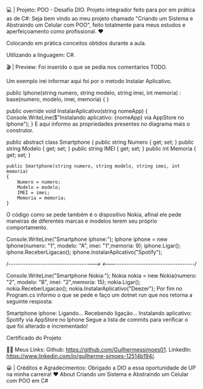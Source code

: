 💻 | Projeto: POO - Desafio DIO.
Projeto integrador feito para por em prática as de C#:
Seja bem vindo ao meu projeto chamado "Criando um Sistema e Abstraindo um Celular com POO", feito totalmente para meus estudos e aperfeiçoamento como profissional. ❤️

Colocando em prática conceitos obtidos durante a aula.

Utilizando a linguagem: C#.

🎬 | Preview:
Foi inserido o que se pedia nos comentarios TODO.

Um exemplo irei informar aqui foi por o metodo Instalar Aplicativo.

public Iphone(string numero, string modelo, string imei, int memoria) : base(numero, modelo, imei, memoria)
        {
        }

public override void InstalarAplicativo(string nomeApp)
        {
            Console.WriteLine($"Instalando aplicativo: {nomeApp} via AppStore no Iphone");
        }
E aqui informo as propriedades presentes no diagrama mais o construtor.

 public abstract class Smartphone
    {
        public string Numero { get; set; }
        public string Modelo { get; set; }
        public string IMEI { get; set; }
        public int Memoria { get; set; }

    public Smartphone(string numero, string modelo, string imei, int memoria)
    {
        Numero = numero;
        Modelo = modelo;
        IMEI = imei;
        Memoria = memoria;
    }
O código como se pede também é o dispositivo Nokia, afinal ele pede maneiras de diferentes marcas e modelos terem seu próprio comportamento.

Console.WriteLine("Smartphone iphone:");
Iphone iphone = new Iphone(numero: "1", modelo: "A", imei: "1",memoria: 9);
iphone.Ligar();
iphone.ReceberLigacao();
iphone.InstalarAplicativo("Spotify");

/*-----------------------------------> <-----------------------------------*/

Console.WriteLine("Smartphone Nokia:");
Nokia nokia = new Nokia(numero: "2", modelo: "B", imei: "2",memoria: 15);
nokia.Ligar();
nokia.ReceberLigacao();
nokia.InstalarAplicativo("Deezer");
Por fim no Program.cs informo o que se pede e faço um dotnet run que nos retorna a seguinte resposta:

Smartphone iphone:
Ligando...
Recebendo ligação...
Instalando aplicativo: Spotify via AppStore no Iphone
Segue a lista de commits para verificar o que foi alterado e incrementado!

Certificado do Projeto

👩‍💻 Meus Links:
Github: https://github.com/Guilhermessimoes01.
LinkedIn: https://www.linkedin.com/in/guilherme-simoes-12514b194/.

😀 | Créditos e Agradecimentos:
Obrigado a DIO a essa oportunidade de UP na minha carreira! ❤️
About
Criando um Sistema e Abstraindo um Celular com POO em C#
